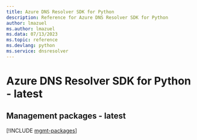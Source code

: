 ```yaml
---
title: Azure DNS Resolver SDK for Python
description: Reference for Azure DNS Resolver SDK for Python
author: lmazuel
ms.author: lmazuel
ms.data: 07/13/2023
ms.topic: reference
ms.devlang: python
ms.service: dnsresolver
---
```

# Azure DNS Resolver SDK for Python - latest

## Management packages - latest
[!INCLUDE [mgmt-packages](dns-resolver-mgmt-index.md)]